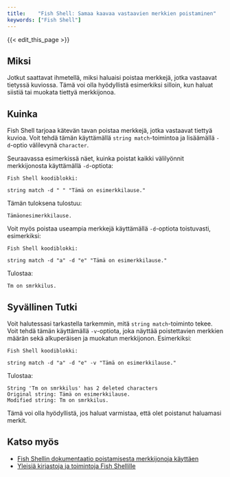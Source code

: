 ```yaml
---
title:    "Fish Shell: Samaa kaavaa vastaavien merkkien poistaminen"
keywords: ["Fish Shell"]
---
```


{{< edit_this_page >}}

## Miksi

Jotkut saattavat ihmetellä, miksi haluaisi poistaa merkkejä, jotka vastaavat tietyssä kuviossa. Tämä voi olla hyödyllistä esimerkiksi silloin, kun haluat siistiä tai muokata tiettyä merkkijonoa.

## Kuinka

Fish Shell tarjoaa kätevän tavan poistaa merkkejä, jotka vastaavat tiettyä kuvioa. Voit tehdä tämän käyttämällä `string match`-toimintoa ja lisäämällä `-d`-optio välilevynä c`haracter`.

Seuraavassa esimerkissä näet, kuinka poistat kaikki välilyönnit merkkijonosta käyttämällä `-d`-optiota:

```
Fish Shell koodiblokki:

string match -d " " "Tämä on esimerkkilause."
```

Tämän tuloksena tulostuu:

```
Tämäonesimerkkilause.
```

Voit myös poistaa useampia merkkejä käyttämällä `-d`-optiota toistuvasti, esimerkiksi:

```
Fish Shell koodiblokki:

string match -d "a" -d "e" "Tämä on esimerkkilause."
```

Tulostaa:

```
Tm on smrkkilus.
```

## Syvällinen Tutki

Voit halutessasi tarkastella tarkemmin, mitä `string match`-toiminto tekee. Voit tehdä tämän käyttämällä `-v`-optiota, joka näyttää poistettavien merkkien määrän sekä alkuperäisen ja muokatun merkkijonon. Esimerkiksi:

```
Fish Shell koodiblokki:

string match -d "a" -d "e" -v "Tämä on esimerkkilause."
```

Tulostaa:

```
String 'Tm on smrkkilus' has 2 deleted characters
Original string: Tämä on esimerkkilause.
Modified string: Tm on smrkkilus.
```

Tämä voi olla hyödyllistä, jos haluat varmistaa, että olet poistanut haluamasi merkit.

## Katso myös

* [Fish Shellin dokumentaatio poistamisesta merkkijonoja käyttäen](https://fishshell.com/docs/current/cmds/string.html#string-match)
* [Yleisiä kirjastoja ja toimintoja Fish Shellille](https://fishshell.com/docs/current/index.html#appendix-builtin-packages)
